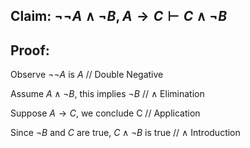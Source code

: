 ## Claim: $\lnot \lnot A \land \lnot B, A \rightarrow C \vdash C \land \lnot B$

## Proof: 
Observe $\lnot \lnot A$ is $A$ // Double Negative

Assume  $A \land \lnot B$, this implies $\lnot B$ // $\land$ Elimination

Suppose $A \rightarrow C$, we conclude C // Application



Since $\lnot B$ and $C$ are true,  $C \land \lnot B$ is true // $\land$ Introduction

